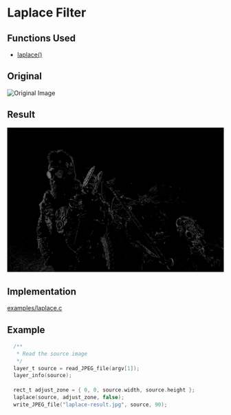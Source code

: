 # Laplace Filter

## Functions Used

- [laplace()](../../../laplace.c)

## Original 
![Original Image](IMG_1612.JPG)

## Result
![Comics Result](laplace-result.jpg)

## Implementation

[examples/laplace.c](../../../examples/laplace.c)

## Example
```c
  /**
   * Read the source image
   */
  layer_t source = read_JPEG_file(argv[1]);
  layer_info(source);

  rect_t adjust_zone = { 0, 0, source.width, source.height };
  laplace(source, adjust_zone, false);
  write_JPEG_file("laplace-result.jpg", source, 90);
```

